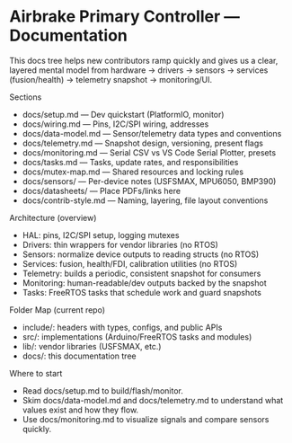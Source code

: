 # Airbrake Primary Controller — Documentation

This docs tree helps new contributors ramp quickly and gives us a clear, layered mental model from hardware → drivers → sensors → services (fusion/health) → telemetry snapshot → monitoring/UI.

Sections
- docs/setup.md — Dev quickstart (PlatformIO, monitor)
- docs/wiring.md — Pins, I2C/SPI wiring, addresses
- docs/data-model.md — Sensor/telemetry data types and conventions
- docs/telemetry.md — Snapshot design, versioning, present flags
- docs/monitoring.md — Serial CSV vs VS Code Serial Plotter, presets
- docs/tasks.md — Tasks, update rates, and responsibilities
- docs/mutex-map.md — Shared resources and locking rules
- docs/sensors/ — Per-device notes (USFSMAX, MPU6050, BMP390)
- docs/datasheets/ — Place PDFs/links here
- docs/contrib-style.md — Naming, layering, file layout conventions

Architecture (overview)
- HAL: pins, I2C/SPI setup, logging mutexes
- Drivers: thin wrappers for vendor libraries (no RTOS)
- Sensors: normalize device outputs to reading structs (no RTOS)
- Services: fusion, health/FDI, calibration utilities (no RTOS)
- Telemetry: builds a periodic, consistent snapshot for consumers
- Monitoring: human-readable/dev outputs backed by the snapshot
- Tasks: FreeRTOS tasks that schedule work and guard snapshots

Folder Map (current repo)
- include/: headers with types, configs, and public APIs
- src/: implementations (Arduino/FreeRTOS tasks and modules)
- lib/: vendor libraries (USFSMAX, etc.)
- docs/: this documentation tree

Where to start
- Read docs/setup.md to build/flash/monitor.
- Skim docs/data-model.md and docs/telemetry.md to understand what values exist and how they flow.
- Use docs/monitoring.md to visualize signals and compare sensors quickly.

